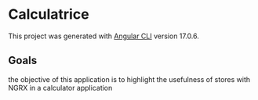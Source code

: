 # Calculatrice

This project was generated with [Angular CLI](https://github.com/angular/angular-cli) version 17.0.6.

## Goals

the objective of this application is to highlight the usefulness of stores with NGRX in a calculator application
